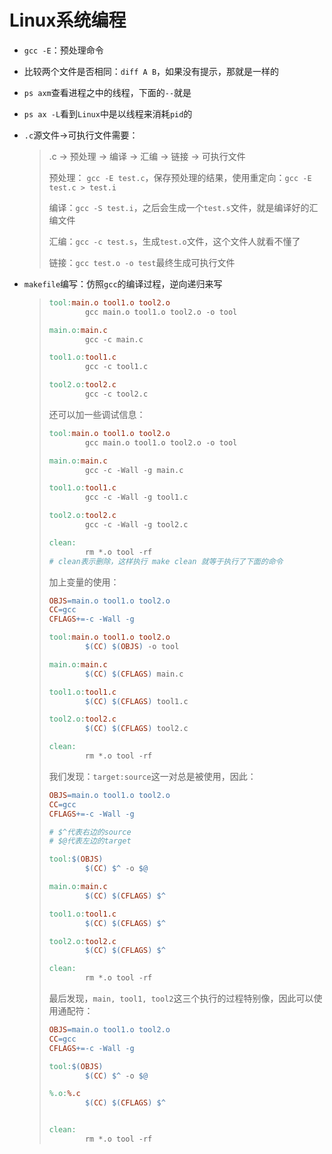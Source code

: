 # Linux系统编程

* `gcc -E`：预处理命令

* 比较两个文件是否相同：`diff A B`，如果没有提示，那就是一样的

* `ps axm`查看进程之中的线程，下面的`--`就是

* `ps ax -L`看到`Linux`中是以线程来消耗`pid`的

* `.c`源文件->可执行文件需要：

  > .c -> 预处理 -> 编译 -> 汇编 -> 链接 -> 可执行文件
  >
  > 预处理： `gcc -E test.c`，保存预处理的结果，使用重定向：`gcc -E test.c > test.i`
  >
  > 编译：`gcc -S test.i`，之后会生成一个`test.s`文件，就是编译好的汇编文件
  >
  > 汇编：`gcc -c test.s`，生成`test.o`文件，这个文件人就看不懂了
  >
  > 链接：`gcc test.o -o test`最终生成可执行文件

* `makefile`编写：仿照`gcc`的编译过程，逆向递归来写

  > ```makefile
  > tool:main.o tool1.o tool2.o
  >         gcc main.o tool1.o tool2.o -o tool
  > 
  > main.o:main.c
  >         gcc -c main.c
  > 
  > tool1.o:tool1.c
  >         gcc -c tool1.c
  > 
  > tool2.o:tool2.c
  >         gcc -c tool2.c
  > ```
  >
  > 还可以加一些调试信息：
  >
  > ```makefile
  > tool:main.o tool1.o tool2.o
  >         gcc main.o tool1.o tool2.o -o tool
  > 
  > main.o:main.c
  >         gcc -c -Wall -g main.c
  > 
  > tool1.o:tool1.c
  >         gcc -c -Wall -g tool1.c
  > 
  > tool2.o:tool2.c
  >         gcc -c -Wall -g tool2.c
  > 
  > clean:
  >         rm *.o tool -rf
  > # clean表示删除，这样执行 make clean 就等于执行了下面的命令
  > ```
  >
  > 加上变量的使用：
  >
  > ```makefile
  > OBJS=main.o tool1.o tool2.o
  > CC=gcc
  > CFLAGS+=-c -Wall -g
  > 
  > tool:main.o tool1.o tool2.o
  >         $(CC) $(OBJS) -o tool
  > 
  > main.o:main.c
  >         $(CC) $(CFLAGS) main.c
  > 
  > tool1.o:tool1.c
  >         $(CC) $(CFLAGS) tool1.c
  > 
  > tool2.o:tool2.c
  >         $(CC) $(CFLAGS) tool2.c
  > 
  > clean:
  >         rm *.o tool -rf
  > ```
  >
  > 我们发现：`target:source`这一对总是被使用，因此：
  >
  > ```makefile
  > OBJS=main.o tool1.o tool2.o
  > CC=gcc
  > CFLAGS+=-c -Wall -g
  > 
  > # $^代表右边的source
  > # $@代表左边的target
  > 
  > tool:$(OBJS)
  >         $(CC) $^ -o $@
  > 
  > main.o:main.c
  >         $(CC) $(CFLAGS) $^
  > 
  > tool1.o:tool1.c
  >         $(CC) $(CFLAGS) $^
  > 
  > tool2.o:tool2.c
  >         $(CC) $(CFLAGS) $^
  > 
  > clean:
  >         rm *.o tool -rf
  > ```
  >
  > 最后发现，`main, tool1, tool2`这三个执行的过程特别像，因此可以使用通配符：
  >
  > ```makefile
  > OBJS=main.o tool1.o tool2.o
  > CC=gcc
  > CFLAGS+=-c -Wall -g
  > 
  > tool:$(OBJS)
  >         $(CC) $^ -o $@
  > 
  > %.o:%.c
  >         $(CC) $(CFLAGS) $^
  > 
  > 
  > clean:
  >         rm *.o tool -rf
  > ```
  >

